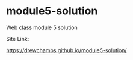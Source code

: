 # module5-solution
Web class module 5 solution

Site Link: 

https://drewchambs.github.io/module5-solution/
